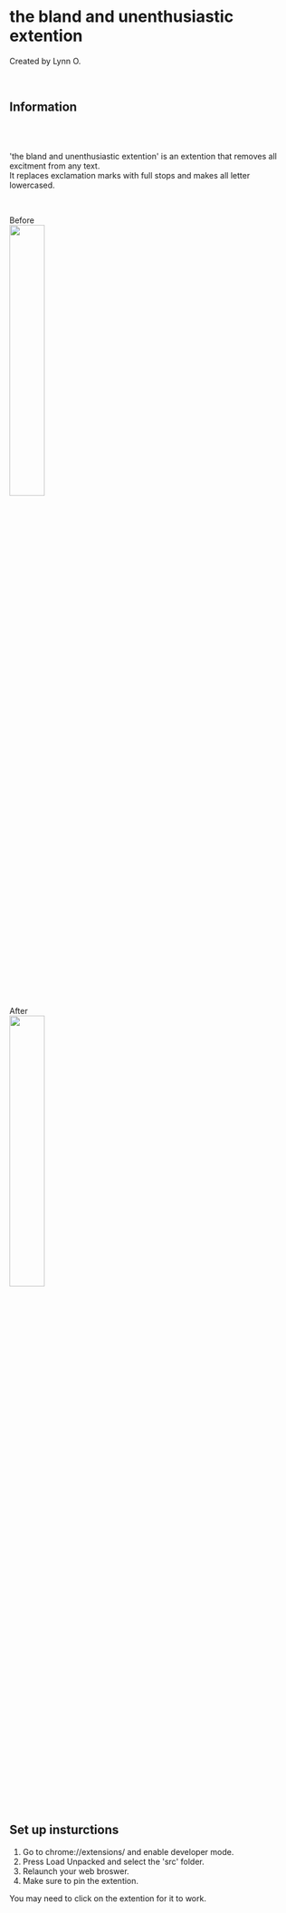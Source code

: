 # the bland and unenthusiastic extention
Created by Lynn O.

<br>

## Information

<br><br>

'the bland and unenthusiastic extention' is an extention that removes all excitment from any text.  
It replaces exclamation marks with full stops and makes all letter lowercased.

<br>

Before
<br>
<image src="./src/images/Before.png" width="35%">

After
<br>
<image src="./src/images/After.png" width="35%">

<br>

## Set up insturctions

1. Go to chrome://extensions/ and enable developer mode.
2. Press Load Unpacked and select the 'src' folder.
3. Relaunch your web broswer.
4. Make sure to pin the extention.

You may need to click on the extention for it to work.

